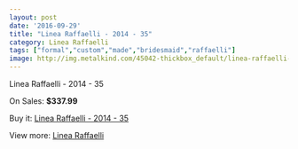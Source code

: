 ```yaml
---
layout: post
date: '2016-09-29'
title: "Linea Raffaelli - 2014 - 35"
category: Linea Raffaelli
tags: ["formal","custom","made","bridesmaid","raffaelli"]
image: http://img.metalkind.com/45042-thickbox_default/linea-raffaelli-2014-35.jpg
---
```

Linea Raffaelli - 2014 - 35

On Sales: **$337.99**
<a href="https://www.metalkind.com/en/linea-raffaelli/13047-linea-raffaelli-2014-35.html"><amp-img layout="responsive" width="600" height="600" src="//img.metalkind.com/45042-thickbox_default/linea-raffaelli-2014-35.jpg" alt="Linea Raffaelli - 2014 - 35 0" /></a>

Buy it: [Linea Raffaelli - 2014 - 35](https://www.metalkind.com/en/linea-raffaelli/13047-linea-raffaelli-2014-35.html "Linea Raffaelli - 2014 - 35")

View more: [Linea Raffaelli](https://www.metalkind.com/en/78-linea-raffaelli "Linea Raffaelli")